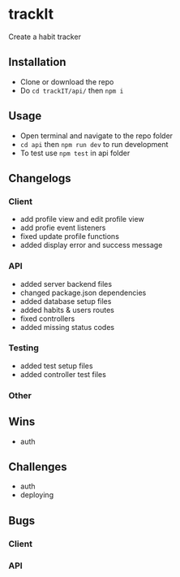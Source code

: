 # trackIt
Create a habit tracker

## Installation
- Clone or download the repo
- Do ```cd trackIT/api/``` then ```npm i```

## Usage
- Open terminal and navigate to the repo folder
- ```cd api``` then ```npm run dev``` to run development
- To test use ```npm test``` in api folder

## Changelogs
### Client
- add profile view and edit profile view
- add profie event listeners
- fixed update profile functions 
- added display error and success message

### API
- added server backend files
- changed package.json dependencies 
- added database setup files
- added habits & users routes
- fixed controllers
- added missing status codes

### Testing
- added test setup files
- added controller test files

### Other

## Wins 
- auth

## Challenges
- auth
- deploying

## Bugs
### Client

### API